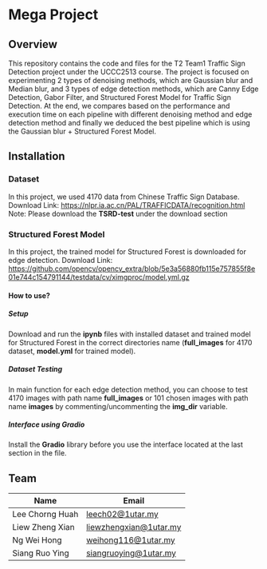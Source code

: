 # Mega Project
## Overview
This repository contains the code and files for the T2 Team1 Traffic Sign Detection project under the UCCC2513 course. The project is focused on experimenting 2 types of denoising methods, which are Gaussian blur and Median blur, and 3 types of edge detection methods, which are Canny Edge Detection, Gabor Filter, and Structured Forest Model for Traffic Sign Detection. At the end, we compares based on the performance and execution time on each pipeline with different denoising method and edge detection method and finally we deduced the best pipeline which is using the Gaussian blur + Structured Forest Model.
## Installation
### Dataset
In this project, we used 4170 data from Chinese Traffic Sign Database.
Download Link: https://nlpr.ia.ac.cn/PAL/TRAFFICDATA/recognition.html
Note: Please download the **TSRD-test** under the download section
### Structured Forest Model
In this project, the trained model for Structured Forest is downloaded for edge detection.
Download Link: https://github.com/opencv/opencv_extra/blob/5e3a56880fb115e757855f8e01e744c154791144/testdata/cv/ximgproc/model.yml.gz
#### How to use?
##### Setup
Download and run the **ipynb** files with installed dataset and trained model for Structured Forest in the correct directories name (**full_images** for 4170 dataset, **model.yml** for trained model).
##### Dataset Testing
In main function for each edge detection method, you can choose to test 4170 images with path name **full_images** or 101 chosen images with path name **images** by commenting/uncommenting the **img_dir** variable.
##### Interface using Gradio
Install the **Gradio** library before you use the interface located at the last section in the file.

## Team
| Name | Email |
| --- | --- |
| Lee Chorng Huah | leech02@1utar.my |
| Liew Zheng Xian | liewzhengxian@1utar.my |
| Ng Wei Hong | weihong116@1utar.my |
| Siang Ruo Ying | siangruoying@1utar.my |

